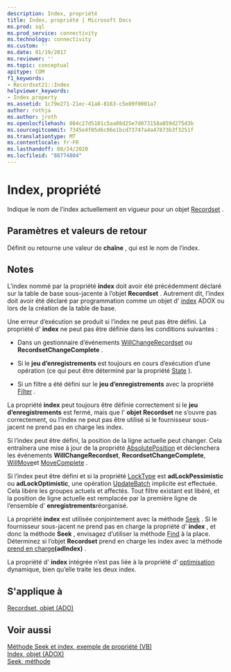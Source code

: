 ```yaml
---
description: Index, propriété
title: Index, propriété | Microsoft Docs
ms.prod: sql
ms.prod_service: connectivity
ms.technology: connectivity
ms.custom: ''
ms.date: 01/19/2017
ms.reviewer: ''
ms.topic: conceptual
apitype: COM
f1_keywords:
- Recordset21::Index
helpviewer_keywords:
- Index property
ms.assetid: 1c79e271-21ec-41a8-8163-c5e89f0001a7
author: rothja
ms.author: jroth
ms.openlocfilehash: 084c27d5101c5aa08d25e7d073158a859d275d3b
ms.sourcegitcommit: 7345e4f05d6c06e1bcd73747a4a47873b3f3251f
ms.translationtype: MT
ms.contentlocale: fr-FR
ms.lasthandoff: 08/24/2020
ms.locfileid: "88774804"
---
```

# <a name="index-property"></a>Index, propriété
Indique le nom de l’index actuellement en vigueur pour un objet [Recordset](./recordset-object-ado.md) .  
  
## <a name="settings-and-return-values"></a>Paramètres et valeurs de retour  
 Définit ou retourne une valeur de **chaîne** , qui est le nom de l’index.  
  
## <a name="remarks"></a>Notes  
 L’index nommé par la propriété **index** doit avoir été précédemment déclaré sur la table de base sous-jacente à l’objet **Recordset** . Autrement dit, l’index doit avoir été déclaré par programmation comme un objet d' [index](../adox-api/index-object-adox.md) ADOX ou lors de la création de la table de base.  
  
 Une erreur d’exécution se produit si l’index ne peut pas être défini. La propriété d' **index** ne peut pas être définie dans les conditions suivantes :  
  
-   Dans un gestionnaire d’événements [WillChangeRecordset](./willchangerecordset-and-recordsetchangecomplete-events-ado.md) ou **RecordsetChangeComplete** .  
  
-   Si le **jeu d’enregistrements** est toujours en cours d’exécution d’une opération (ce qui peut être déterminé par la propriété [State](./state-property-ado.md) ).  
  
-   Si un filtre a été défini sur le **jeu d’enregistrements** avec la propriété [Filter](./filter-property.md) .  
  
 La propriété **index** peut toujours être définie correctement si le **jeu d’enregistrements** est fermé, mais que l' **objet Recordset** ne s’ouvre pas correctement, ou l’index ne peut pas être utilisé si le fournisseur sous-jacent ne prend pas en charge les index.  
  
 Si l’index peut être défini, la position de la ligne actuelle peut changer. Cela entraînera une mise à jour de la propriété [AbsolutePosition](./absoluteposition-property-ado.md) et déclenchera les événements **WillChangeRecordset**, **RecordsetChangeComplete**, [WillMove](./willmove-and-movecomplete-events-ado.md)et [MoveComplete](./willmove-and-movecomplete-events-ado.md) .  
  
 Si l’index peut être défini et si la propriété [LockType](./locktype-property-ado.md) est **adLockPessimistic** ou **adLockOptimistic**, une opération [UpdateBatch](./updatebatch-method.md) implicite est effectuée. Cela libère les groupes actuels et affectés. Tout filtre existant est libéré, et la position de ligne actuelle est remplacée par la première ligne de l’ensemble d' **enregistrements**réorganisé.  
  
 La propriété **index** est utilisée conjointement avec la méthode [Seek](./seek-method.md) . Si le fournisseur sous-jacent ne prend pas en charge la propriété d' **index** , et donc la méthode **Seek** , envisagez d’utiliser la méthode [Find](./find-method-ado.md) à la place. Déterminez si l’objet **Recordset** prend en charge les index avec la méthode [prend en charge](./supports-method.md)**(adIndex)** .  
  
 La propriété d' **index** intégrée n’est pas liée à la propriété d' [optimisation](./optimize-property-dynamic-ado.md) dynamique, bien qu’elle traite les deux index.  
  
## <a name="applies-to"></a>S'applique à  
 [Recordset, objet (ADO)](./recordset-object-ado.md)  
  
## <a name="see-also"></a>Voir aussi  
 [Méthode Seek et index, exemple de propriété (VB)](./seek-method-and-index-property-example-vb.md)   
 [Index, objet (ADOX)](../adox-api/index-object-adox.md)   
 [Seek, méthode](./seek-method.md)